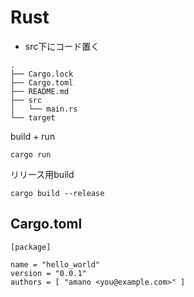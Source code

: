 # Rust

- src下にコード置く

```
.
├── Cargo.lock
├── Cargo.toml
├── README.md
├── src
│   └── main.rs
└── target
```

build + run

```
cargo run
```

リリース用build

```
cargo build --release
```

## Cargo.toml

```
[package]

name = "hello_world"
version = "0.0.1"
authors = [ "amano <you@example.com>" ]
```
